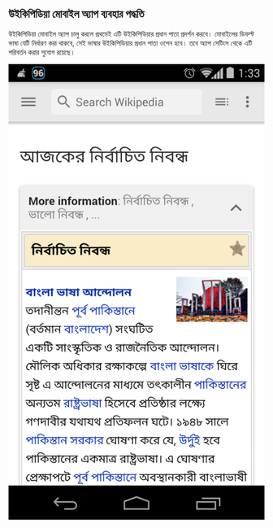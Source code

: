 ## উইকিপিডিয়া মোবাইল অ্যাপ ব্যবহার পদ্ধতি

উইকিপিডিয়া মোবাইল অ্যাপ চালু করলে প্রথমেই এটি উইকিপিডিয়ার প্রধান পাতা প্রদর্শন করবে। মোবাইলের ডিফল্ট ভাষা যেটি নির্ধারণ করা থাকবে, সেই ভাষার উইকিপিডিয়ার প্রধান পাতা ওপেন হবে। তবে অ্যাপ সেটিংস থেকে এটি পরিবর্তন করার সুযোগ রয়েছে। 

![উইকিপিডিয়া মোবাইল অ্যাপ- প্রধান পাতা](images/wikipedia-android-app-homepage.png "উইকিপিডিয়া মোবাইল অ্যাপ- প্রধান পাতা")

